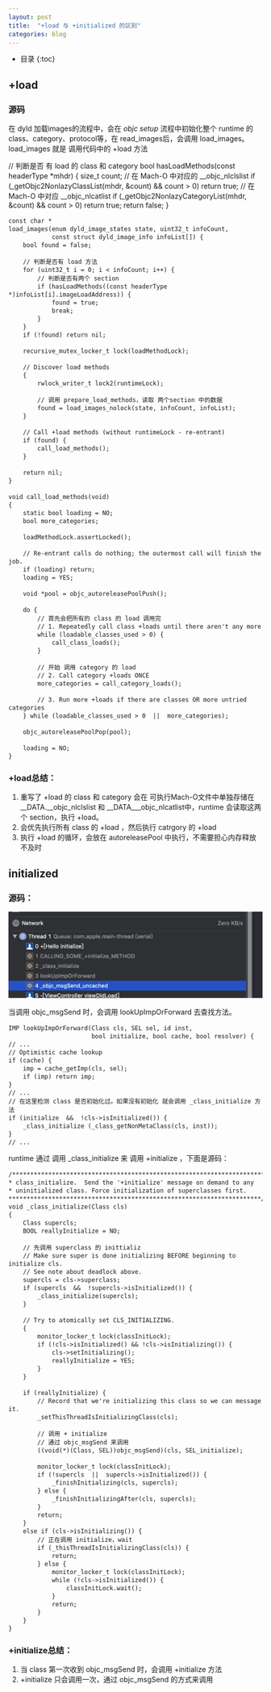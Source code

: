 ```yaml
---
layout: post
title:  "+load 与 +initialized 的区别"
categories: blog
---
```


* 目录
{:toc}

## +load

### 源码 
在 dyld 加载images的流程中，会在 *objc setup* 流程中初始化整个 runtime 的class、category、protocol等，在 read_images后，会调用 load_images。 load_images 就是 调用代码中的 +load 方法

// 判断是否 有 load 的 class 和 category
bool hasLoadMethods(const headerType *mhdr) {
    size_t count;
    // 在 Mach-O 中对应的 __objc_nlclslist 
    if (_getObjc2NonlazyClassList(mhdr, &count)  &&  count > 0) return true;
    // 在 Mach-O 中对应 __objc_nlcatlist
    if (_getObjc2NonlazyCategoryList(mhdr, &count)  &&  count > 0) return true;
    return false;
}

```
const char *
load_images(enum dyld_image_states state, uint32_t infoCount,
            const struct dyld_image_info infoList[]) {
    bool found = false;
    
    // 判断是否有 load 方法
    for (uint32_t i = 0; i < infoCount; i++) {
        // 判断是否有两个 section
        if (hasLoadMethods((const headerType *)infoList[i].imageLoadAddress)) {
            found = true;
            break;
        }
    }
    if (!found) return nil;

    recursive_mutex_locker_t lock(loadMethodLock);

    // Discover load methods
    {
        rwlock_writer_t lock2(runtimeLock);
        
        // 调用 prepare_load_methods，读取 两个section 中的数据
        found = load_images_nolock(state, infoCount, infoList);
    }

    // Call +load methods (without runtimeLock - re-entrant)
    if (found) {
        call_load_methods();
    }

    return nil;
}

void call_load_methods(void)
{
    static bool loading = NO;
    bool more_categories;

    loadMethodLock.assertLocked();

    // Re-entrant calls do nothing; the outermost call will finish the job.
    if (loading) return;
    loading = YES;

    void *pool = objc_autoreleasePoolPush();

    do {
        // 首先会把所有的 class 的 load 调用完
        // 1. Repeatedly call class +loads until there aren't any more
        while (loadable_classes_used > 0) {
            call_class_loads();
        }

        // 开始 调用 category 的 load 
        // 2. Call category +loads ONCE
        more_categories = call_category_loads();

        // 3. Run more +loads if there are classes OR more untried categories
    } while (loadable_classes_used > 0  ||  more_categories);

    objc_autoreleasePoolPop(pool);

    loading = NO;
}
```

### +load总结：
1. 重写了 +load 的 class 和 category 会在 可执行Mach-O文件中单独存储在 __DATA.__objc_nlclslist 和 __DATA___objc_nlcatlist中，runtime 会读取这两个 section，执行 +load。
2. 会优先执行所有 class 的 +load ，然后执行 catrgory 的 +load 
3. 执行 +load 的循环，会放在 autoreleasePool 中执行，不需要担心内存释放不及时


## initialized

### 源码：

![](/assets/img/runtime4.png)

当调用 objc_msgSend 时，会调用 lookUpImpOrForward 去查找方法。

```
IMP lookUpImpOrForward(Class cls, SEL sel, id inst, 
                       bool initialize, bool cache, bool resolver) {
// ...
// Optimistic cache lookup
if (cache) {
    imp = cache_getImp(cls, sel);
    if (imp) return imp;
}
// ...
// 在这里检测 class 是否初始化过。如果没有初始化 就会调用 _class_initialize 方法
if (initialize  &&  !cls->isInitialized()) {
    _class_initialize (_class_getNonMetaClass(cls, inst));
}
// ...
```

runtime 通过 调用 _class_initialize 来 调用 +initialize ，下面是源码：
```
/***********************************************************************
* class_initialize.  Send the '+initialize' message on demand to any
* uninitialized class. Force initialization of superclasses first.
**********************************************************************/
void _class_initialize(Class cls)
{
    Class supercls;
    BOOL reallyInitialize = NO;

    // 先调用 superclass 的 inittializ
    // Make sure super is done initializing BEFORE beginning to initialize cls.
    // See note about deadlock above.
    supercls = cls->superclass;
    if (supercls  &&  !supercls->isInitialized()) {
        _class_initialize(supercls);
    }
    
    // Try to atomically set CLS_INITIALIZING.
    {
        monitor_locker_t lock(classInitLock);
        if (!cls->isInitialized() && !cls->isInitializing()) {
            cls->setInitializing();
            reallyInitialize = YES;
        }
    }
    
    if (reallyInitialize) {
        // Record that we're initializing this class so we can message it.
        _setThisThreadIsInitializingClass(cls);

        // 调用 + initialize
        // 通过 objc_msgSend 来调用
        ((void(*)(Class, SEL))objc_msgSend)(cls, SEL_initialize);

        monitor_locker_t lock(classInitLock);
        if (!supercls  ||  supercls->isInitialized()) {
            _finishInitializing(cls, supercls);
        } else {
            _finishInitializingAfter(cls, supercls);
        }
        return;
    }
    else if (cls->isInitializing()) {
        // 正在调用 initialize，wait
        if (_thisThreadIsInitializingClass(cls)) {
            return;
        } else {
            monitor_locker_t lock(classInitLock);
            while (!cls->isInitialized()) {
                classInitLock.wait();
            }
            return;
        }
    }
}
```

### +initialize总结：
1. 当 class 第一次收到 objc_msgSend 时，会调用 +initialize 方法
2. +initialize 只会调用一次，通过 objc_msgSend 的方式来调用

